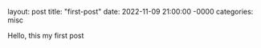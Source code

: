 layout: post
title: "first-post"
date: 2022-11-09 21:00:00 -0000
categories: misc

Hello, this my first post
